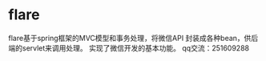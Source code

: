 flare
=====

flare基于spring框架的MVC模型和事务处理，将微信API 封装成各种bean，供后端的servlet来调用处理。
实现了微信开发的基本功能。
qq交流：251609288
